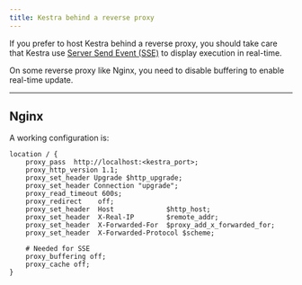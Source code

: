 ```yaml
---
title: Kestra behind a reverse proxy
---
```


If you prefer to host Kestra behind a reverse proxy, you should take care that Kestra use [Server Send Event (SSE)](https://developer.mozilla.org/en-US/docs/Web/API/Server-sent_events/Using_server-sent_events) to display execution in real-time.

On some reverse proxy like Nginx, you need to disable buffering to enable real-time update.

---

## Nginx

A working configuration is:
```nginx
location / {
    proxy_pass  http://localhost:<kestra_port>;
    proxy_http_version 1.1;
    proxy_set_header Upgrade $http_upgrade;
    proxy_set_header Connection "upgrade";
    proxy_read_timeout 600s;
    proxy_redirect    off;
    proxy_set_header  Host             $http_host;
    proxy_set_header  X-Real-IP        $remote_addr;
    proxy_set_header  X-Forwarded-For  $proxy_add_x_forwarded_for;
    proxy_set_header  X-Forwarded-Protocol $scheme;

    # Needed for SSE
    proxy_buffering off;
    proxy_cache off;
}
```
